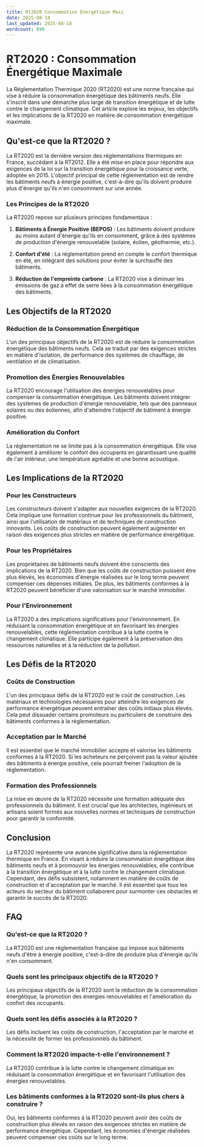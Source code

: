 ```yaml
---
title: Rt2020 Consommation Énergétique Maxi
date: 2025-08-18
last_updated: 2025-08-18
wordcount: 890
---
```


# RT2020 : Consommation Énergétique Maximale

La Réglementation Thermique 2020 (RT2020) est une norme française qui vise à réduire la consommation énergétique des bâtiments neufs. Elle s'inscrit dans une démarche plus large de transition énergétique et de lutte contre le changement climatique. Cet article explore les enjeux, les objectifs et les implications de la RT2020 en matière de consommation énergétique maximale.

## Qu'est-ce que la RT2020 ?

La RT2020 est la dernière version des réglementations thermiques en France, succédant à la RT2012. Elle a été mise en place pour répondre aux exigences de la loi sur la transition énergétique pour la croissance verte, adoptée en 2015. L'objectif principal de cette réglementation est de rendre les bâtiments neufs à énergie positive, c'est-à-dire qu'ils doivent produire plus d'énergie qu'ils n'en consomment sur une année.

### Les Principes de la RT2020

La RT2020 repose sur plusieurs principes fondamentaux :

1. **Bâtiments à Énergie Positive (BEPOS)** : Les bâtiments doivent produire au moins autant d'énergie qu'ils en consomment, grâce à des systèmes de production d'énergie renouvelable (solaire, éolien, géothermie, etc.).

2. **Confort d'été** : La réglementation prend en compte le confort thermique en été, en intégrant des solutions pour éviter la surchauffe des bâtiments.

3. **Réduction de l'empreinte carbone** : La RT2020 vise à diminuer les émissions de gaz à effet de serre liées à la consommation énergétique des bâtiments.

## Les Objectifs de la RT2020

### Réduction de la Consommation Énergétique

L'un des principaux objectifs de la RT2020 est de réduire la consommation énergétique des bâtiments neufs. Cela se traduit par des exigences strictes en matière d'isolation, de performance des systèmes de chauffage, de ventilation et de climatisation.

### Promotion des Énergies Renouvelables

La RT2020 encourage l'utilisation des énergies renouvelables pour compenser la consommation énergétique. Les bâtiments doivent intégrer des systèmes de production d'énergie renouvelable, tels que des panneaux solaires ou des éoliennes, afin d'atteindre l'objectif de bâtiment à énergie positive.

### Amélioration du Confort

La réglementation ne se limite pas à la consommation énergétique. Elle vise également à améliorer le confort des occupants en garantissant une qualité de l'air intérieur, une température agréable et une bonne acoustique.

## Les Implications de la RT2020

### Pour les Constructeurs

Les constructeurs doivent s'adapter aux nouvelles exigences de la RT2020. Cela implique une formation continue pour les professionnels du bâtiment, ainsi que l'utilisation de matériaux et de techniques de construction innovants. Les coûts de construction peuvent également augmenter en raison des exigences plus strictes en matière de performance énergétique.

### Pour les Propriétaires

Les propriétaires de bâtiments neufs doivent être conscients des implications de la RT2020. Bien que les coûts de construction puissent être plus élevés, les économies d'énergie réalisées sur le long terme peuvent compenser ces dépenses initiales. De plus, les bâtiments conformes à la RT2020 peuvent bénéficier d'une valorisation sur le marché immobilier.

### Pour l'Environnement

La RT2020 a des implications significatives pour l'environnement. En réduisant la consommation énergétique et en favorisant les énergies renouvelables, cette réglementation contribue à la lutte contre le changement climatique. Elle participe également à la préservation des ressources naturelles et à la réduction de la pollution.

## Les Défis de la RT2020

### Coûts de Construction

L'un des principaux défis de la RT2020 est le coût de construction. Les matériaux et technologies nécessaires pour atteindre les exigences de performance énergétique peuvent entraîner des coûts initiaux plus élevés. Cela peut dissuader certains promoteurs ou particuliers de construire des bâtiments conformes à la réglementation.

### Acceptation par le Marché

Il est essentiel que le marché immobilier accepte et valorise les bâtiments conformes à la RT2020. Si les acheteurs ne perçoivent pas la valeur ajoutée des bâtiments à énergie positive, cela pourrait freiner l'adoption de la réglementation.

### Formation des Professionnels

La mise en œuvre de la RT2020 nécessite une formation adéquate des professionnels du bâtiment. Il est crucial que les architectes, ingénieurs et artisans soient formés aux nouvelles normes et techniques de construction pour garantir la conformité.

## Conclusion

La RT2020 représente une avancée significative dans la réglementation thermique en France. En visant à réduire la consommation énergétique des bâtiments neufs et à promouvoir les énergies renouvelables, elle contribue à la transition énergétique et à la lutte contre le changement climatique. Cependant, des défis subsistent, notamment en matière de coûts de construction et d'acceptation par le marché. Il est essentiel que tous les acteurs du secteur du bâtiment collaborent pour surmonter ces obstacles et garantir le succès de la RT2020.

## FAQ

### Qu'est-ce que la RT2020 ?

La RT2020 est une réglementation française qui impose aux bâtiments neufs d'être à énergie positive, c'est-à-dire de produire plus d'énergie qu'ils n'en consomment.

### Quels sont les principaux objectifs de la RT2020 ?

Les principaux objectifs de la RT2020 sont la réduction de la consommation énergétique, la promotion des énergies renouvelables et l'amélioration du confort des occupants.

### Quels sont les défis associés à la RT2020 ?

Les défis incluent les coûts de construction, l'acceptation par le marché et la nécessité de former les professionnels du bâtiment.

### Comment la RT2020 impacte-t-elle l'environnement ?

La RT2020 contribue à la lutte contre le changement climatique en réduisant la consommation énergétique et en favorisant l'utilisation des énergies renouvelables.

### Les bâtiments conformes à la RT2020 sont-ils plus chers à construire ?

Oui, les bâtiments conformes à la RT2020 peuvent avoir des coûts de construction plus élevés en raison des exigences strictes en matière de performance énergétique. Cependant, les économies d'énergie réalisées peuvent compenser ces coûts sur le long terme.